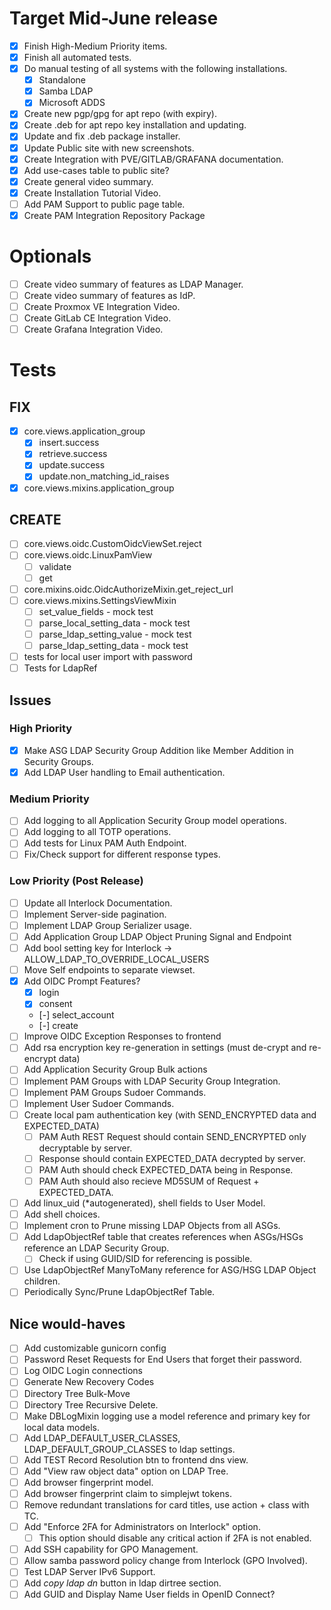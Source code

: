 # Target Mid-June release
* [x] Finish High-Medium Priority items.
* [x] Finish all automated tests.
* [x] Do manual testing of all systems with the following installations.
	* [x] Standalone
	* [x] Samba LDAP
	* [x] Microsoft ADDS
* [x] Create new pgp/gpg for apt repo (with expiry).
* [x] Create .deb for apt repo key installation and updating.
* [x] Update and fix .deb package installer.
* [x] Update Public site with new screenshots.
* [x] Create Integration with PVE/GITLAB/GRAFANA documentation.
* [x] Add use-cases table to public site?
* [x] Create general video summary.
* [x] Create Installation Tutorial Video.
* [ ] Add PAM Support to public page table.
* [x] Create PAM Integration Repository Package

# Optionals
* [ ] Create video summary of features as LDAP Manager.
* [ ] Create video summary of features as IdP.
* [ ] Create Proxmox VE Integration Video.
* [ ] Create GitLab CE Integration Video.
* [ ] Create Grafana Integration Video.

# Tests
## FIX
* [x] core.views.application_group
  * [x] insert.success
  * [x] retrieve.success
  * [x] update.success
  * [x] update.non_matching_id_raises
* [x] core.views.mixins.application_group
## CREATE
* [ ] core.views.oidc.CustomOidcViewSet.reject
* [ ] core.views.oidc.LinuxPamView
  * [ ] validate
  * [ ] get
* [ ] core.mixins.oidc.OidcAuthorizeMixin.get_reject_url
* [ ] core.views.mixins.SettingsViewMixin
	* [ ] set_value_fields - mock test
	* [ ] parse_local_setting_data - mock test
	* [ ] parse_ldap_setting_value - mock test
	* [ ] parse_ldap_setting_data - mock test
* [ ] tests for local user import with password
* [ ] Tests for LdapRef

## Issues
### High Priority
* [x] Make ASG LDAP Security Group Addition like Member Addition in Security Groups.
* [x] Add LDAP User handling to Email authentication.

### Medium Priority
* [ ] Add logging to all Application Security Group model operations.
* [ ] Add logging to all TOTP operations.
* [ ] Add tests for Linux PAM Auth Endpoint.
* [ ] Fix/Check support for different response types.

### Low Priority (Post Release)
* [ ] Update all Interlock Documentation.
* [ ] Implement Server-side pagination.
* [ ] Implement LDAP Group Serializer usage.
* [ ] Add Application Group LDAP Object Pruning Signal and Endpoint
* [ ] Add bool setting key for Interlock -> ALLOW_LDAP_TO_OVERRIDE_LOCAL_USERS
* [ ] Move Self endpoints to separate viewset.
* [x] Add OIDC Prompt Features?
	* [x] login
	* [x] consent
	* [-] select_account
	* [-] create
* [ ] Improve OIDC Exception Responses to frontend
* [ ] Add rsa encryption key re-generation in settings (must de-crypt and re-encrypt data)
* [ ] Add Application Security Group Bulk actions
* [ ] Implement PAM Groups with LDAP Security Group Integration.
* [ ] Implement PAM Groups Sudoer Commands.
* [ ] Implement User Sudoer Commands.
* [ ] Create local pam authentication key (with SEND_ENCRYPTED data and EXPECTED_DATA)
  * [ ] PAM Auth REST Request should contain SEND_ENCRYPTED only decryptable by server.
  * [ ] Response should contain EXPECTED_DATA decrypted by server.
  * [ ] PAM Auth should check EXPECTED_DATA being in Response.
  * [ ] PAM Auth should also recieve MD5SUM of Request + EXPECTED_DATA.
* [ ] Add linux_uid (*autogenerated), shell fields to User Model.
* [ ] Add shell choices.
* [ ] Implement cron to Prune missing LDAP Objects from all ASGs.
* [ ] Add LdapObjectRef table that creates references when ASGs/HSGs reference an LDAP Security Group.
  * [ ] Check if using GUID/SID for referencing is possible.
* [ ] Use LdapObjectRef ManyToMany reference for ASG/HSG LDAP Object children.
* [ ] Periodically Sync/Prune LdapObjectRef Table.

## Nice would-haves
* [ ] Add customizable gunicorn config
* [ ] Password Reset Requests for End Users that forget their password.
* [ ] Log OIDC Login connections
* [ ] Generate New Recovery Codes
* [ ] Directory Tree Bulk-Move
* [ ] Directory Tree Recursive Delete.
* [ ] Make DBLogMixin logging use a model reference and primary key for local data models.
* [ ] Add LDAP_DEFAULT_USER_CLASSES, LDAP_DEFAULT_GROUP_CLASSES to ldap settings.
* [ ] Add TEST Record Resolution btn to frontend dns view.
* [ ] Add "View raw object data" option on LDAP Tree.
* [ ] Add browser fingerprint model.
* [ ] Add browser fingerprint claim to simplejwt tokens.
* [ ] Remove redundant translations for card titles, use action + class with TC.
* [ ] Add "Enforce 2FA for Administrators on Interlock" option.
	* [ ] This option should disable any critical action if 2FA is not enabled.
* [ ] Add SSH capability for GPO Management.
* [ ] Allow samba password policy change from Interlock (GPO Involved).
* [ ] Test LDAP Server IPv6 Support.
* [ ] Add *copy ldap dn* button in ldap dirtree section.
* [ ] Add GUID and Display Name User fields in OpenID Connect?